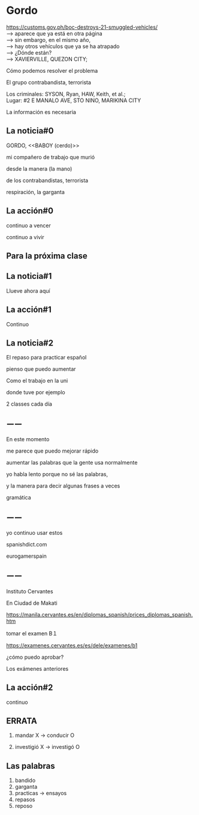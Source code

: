 # Gordo

https://customs.gov.ph/boc-destroys-21-smuggled-vehicles/<br/>
—> aparece que ya está en otra página<br/>
—> sin embargo, en el mismo año, <br/>
—> hay otros vehículos que ya se ha atrapado<br/>
—> ¿Dónde están?<br/>
—> XAVIERVILLE, QUEZON CITY;

Cómo podemos resolver el problema 

El grupo contrabandista, terrorista

Los criminales: SYSON, Ryan, HAW, Keith, et al.;  
Lugar: #2 E MANALO AVE, STO NINO, MARIKINA CITY

La información es necesaria

## La noticia#0

GORDO, <<BABOY (cerdo)>>

mi compañero de trabajo que murió

desde la manera (la mano) 

de los contrabandistas, terrorista

respiración, la garganta

## La acción#0

continuo a vencer

continuo a vivir

## Para la próxima clase

## La noticia#1

Llueve ahora aquí

## La acción#1

Continuo

## La noticia#2

El repaso para practicar español

pienso que puedo aumentar

Como el trabajo en la uni

donde tuve por ejemplo

2 classes cada día

## ーー

En este momento

me parece que puedo mejorar rápido

aumentar las palabras que la gente usa normalmente

yo habla lento porque no sé las palabras,

y la manera para decir algunas frases a veces

gramática

## ーー

yo continuo usar estos

spanishdict.com

eurogamerspain

## ーー

Instituto Cervantes

En Ciudad de Makati

https://manila.cervantes.es/en/diplomas_spanish/prices_diplomas_spanish.htm

tomar el examen B１

https://examenes.cervantes.es/es/dele/examenes/b1

¿cómo puedo aprobar?

Los exámenes anteriores

## La acción#2

continuo

## ERRATA

1. mandar X -> conducir O

2. investigió X -> investigó O

## Las palabras

1. bandido
2. garganta
3. practicas  -> ensayos 
4. repasos 
5. reposo
